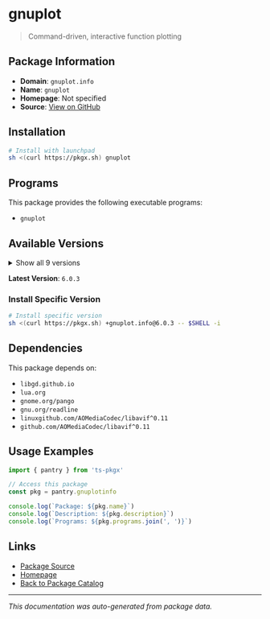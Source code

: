 # gnuplot

> Command-driven, interactive function plotting

## Package Information

- **Domain**: `gnuplot.info`
- **Name**: `gnuplot`
- **Homepage**: Not specified
- **Source**: [View on GitHub](https://github.com/pkgxdev/pantry/tree/main/projects/gnuplot.info/package.yml)

## Installation

```bash
# Install with launchpad
sh <(curl https://pkgx.sh) gnuplot
```

## Programs

This package provides the following executable programs:

- `gnuplot`

## Available Versions

<details>
<summary>Show all 9 versions</summary>

- `6.0.3`, `6.0.2`, `6.0.1`, `6.0.0`, `5.4.10`
- `5.4.9`, `5.4.8`, `5.4.7`, `5.4.6`

</details>

**Latest Version**: `6.0.3`

### Install Specific Version

```bash
# Install specific version
sh <(curl https://pkgx.sh) +gnuplot.info@6.0.3 -- $SHELL -i
```

## Dependencies

This package depends on:

- `libgd.github.io`
- `lua.org`
- `gnome.org/pango`
- `gnu.org/readline`
- `linuxgithub.com/AOMediaCodec/libavif^0.11`
- `github.com/AOMediaCodec/libavif^0.11`

## Usage Examples

```typescript
import { pantry } from 'ts-pkgx'

// Access this package
const pkg = pantry.gnuplotinfo

console.log(`Package: ${pkg.name}`)
console.log(`Description: ${pkg.description}`)
console.log(`Programs: ${pkg.programs.join(', ')}`)
```

## Links

- [Package Source](https://github.com/pkgxdev/pantry/tree/main/projects/gnuplot.info/package.yml)
- [Homepage](#)
- [Back to Package Catalog](../package-catalog.md)

---

*This documentation was auto-generated from package data.*
